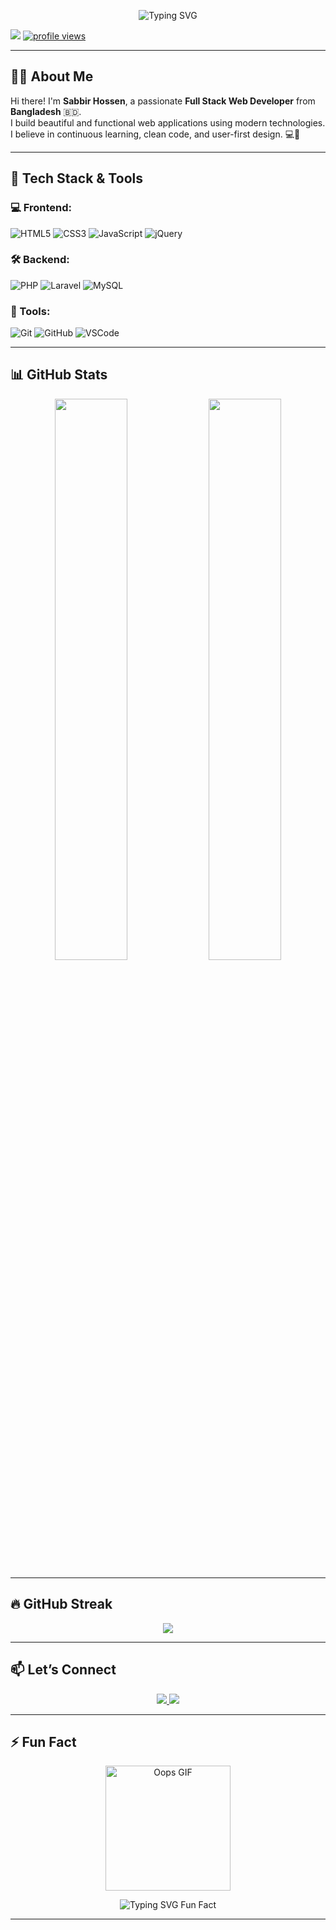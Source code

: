 <!-- Profile Typing Banner -->
<p align="center">
  <img src="https://readme-typing-svg.herokuapp.com?font=Fira+Code&size=24&pause=1000&center=true&vCenter=true&width=500&lines=Hi+I'm+Sabbir+Hossen+👋;A+Full+Stack+Web+Developer;Love+Clean+Code+%26+Cool+Designs;Always+Learning+Something+New!" alt="Typing SVG" />
</p>


<!-- GitHub Badges -->
<p align="start">
  <a href="https://github.com/SabbirHossen2403"><img src="https://img.shields.io/github/followers/SabbirHossen2403?style=social"></a>
  <a href="https://github.com/SabbirHossen2403"><img src="https://komarev.com/ghpvc/?username=SabbirHossen2403&label=Profile%20Views&color=brightgreen" alt="profile views"/></a>
</p>

---

## 👨‍💻 About Me

Hi there! I'm **Sabbir Hossen**, a passionate **Full Stack Web Developer** from **Bangladesh** 🇧🇩.  
I build beautiful and functional web applications using modern technologies.  
I believe in continuous learning, clean code, and user-first design. 💻🚀

---

## 🧰 Tech Stack & Tools

### 💻 Frontend:
![HTML5](https://img.shields.io/badge/HTML5-E34F26?style=for-the-badge&logo=html5&logoColor=white)
![CSS3](https://img.shields.io/badge/CSS3-1572B6?style=for-the-badge&logo=css3&logoColor=white)
![JavaScript](https://img.shields.io/badge/JavaScript-F7DF1E?style=for-the-badge&logo=javascript&logoColor=black)
![jQuery](https://img.shields.io/badge/jQuery-0769AD?style=for-the-badge&logo=jquery&logoColor=white)

### 🛠️ Backend:
![PHP](https://img.shields.io/badge/PHP-777BB4?style=for-the-badge&logo=php&logoColor=white)
![Laravel](https://img.shields.io/badge/Laravel-FF2D20?style=for-the-badge&logo=laravel&logoColor=white)
![MySQL](https://img.shields.io/badge/MySQL-005C84?style=for-the-badge&logo=mysql&logoColor=white)

### 🔧 Tools:
![Git](https://img.shields.io/badge/Git-F05032?style=for-the-badge&logo=git&logoColor=white)
![GitHub](https://img.shields.io/badge/GitHub-181717?style=for-the-badge&logo=github)
![VSCode](https://img.shields.io/badge/VS%20Code-007ACC?style=for-the-badge&logo=visual-studio-code&logoColor=white)

---

## 📊 GitHub Stats

<div align="center">
  <img src="https://github-readme-stats.vercel.app/api?username=SabbirHossen2403&show_icons=true&theme=tokyonight&hide_border=true" width="48%" />
  <img src="https://github-readme-stats.vercel.app/api/top-langs/?username=SabbirHossen2403&layout=compact&theme=tokyonight&hide_border=true" width="48%" />
</div>

---

## 🔥 GitHub Streak

<p align="center">
  <img src="https://streak-stats.demolab.com?user=SabbirHossen2403&theme=tokyonight&hide_border=true&date_format=j%20M%5B%20Y%5D" />
</p>

---

## 📫 Let’s Connect

<p align="center">
  <a href="mailto:mdsabbirhossen7604@gmail.com">
    <img src="https://img.shields.io/badge/Gmail-D14836?style=for-the-badge&logo=gmail&logoColor=white" />
  </a>
  <a href="https://www.linkedin.com/in/sabbir-hossen-94b835360/">
    <img src="https://img.shields.io/badge/LinkedIn-0A66C2?style=for-the-badge&logo=linkedin&logoColor=white" />
  </a>
</p>

---

## ⚡ Fun Fact

<p align="center">
  <img src="https://media.giphy.com/media/26ufdipQqU2lhNA4g/giphy.gif" width="200" alt="Oops GIF" />
</p>

<p align="center">
  <img src="https://readme-typing-svg.demolab.com?font=Fira+Code&weight=500&size=20&pause=1000&color=F7768E&center=true&vCenter=true&width=650&lines=Once+I+accidentally+deleted+my+entire+project...;Now+I+backup+everything+%F0%9F%98%85;Git+is+my+best+friend+now!+%F0%9F%A4%96%F0%9F%92%BE" alt="Typing SVG Fun Fact" />
</p>

---
